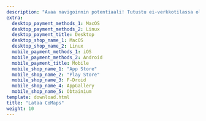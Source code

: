```yaml
---
description: "Avaa navigoinnin potentiaali! Tutustu ei-verkkotilassa oleviin karttoihin, yksityisyyttä suojaaviin ominaisuuksiin ja yhteisölähtöiseen sovellukseen"
extra:
  desktop_payment_methods_1: MacOS
  desktop_payment_methods_2: Linux
  desktop_payment_title: Desktop
  desktop_shop_name_1: MacOS
  desktop_shop_name_2: Linux
  mobile_payment_methods_1: iOS
  mobile_payment_methods_2: Android
  mobile_payment_title: Mobile
  mobile_shop_name_1: "App Store"
  mobile_shop_name_2: "Play Store"
  mobile_shop_name_3: F-Droid
  mobile_shop_name_4: AppGallery
  mobile_shop_name_5: Obtainium
template: download.html
title: "Lataa CoMaps"
weight: 10
---
```

